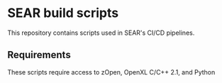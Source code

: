 # SEAR build scripts

This repository contains scripts used in SEAR's CI/CD pipelines.

## Requirements

These scripts require access to zOpen, OpenXL C/C++ 2.1, and Python
